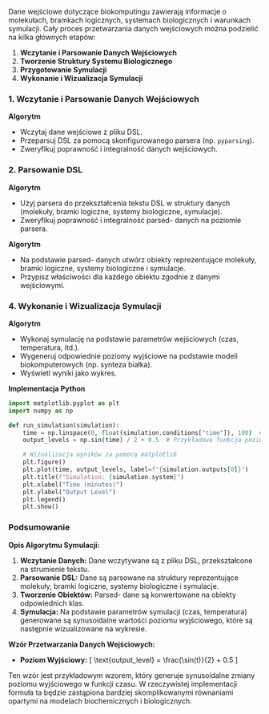 Dane wejściowe dotyczące biokomputingu zawierają informacje o molekułach, bramkach logicznych, systemach biologicznych i warunkach symulacji. 
Cały proces przetwarzania danych wejściowych można podzielić na kilka głównych etapów:

1. **Wczytanie i Parsowanie Danych Wejściowych**
2. **Tworzenie Struktury Systemu Biologicznego**
3. **Przygotowanie Symulacji**
4. **Wykonanie i Wizualizacja Symulacji**

### 1. Wczytanie i Parsowanie Danych Wejściowych

**Algorytm**
- Wczytaj dane wejściowe z pliku DSL.
- Przeparsuj DSL za pomocą skonfigurowanego parsera (np. `pyparsing`).
- Zweryfikuj poprawność i integralność danych wejściowych.


### 2. Parsowanie DSL

**Algorytm**
- Użyj parsera do przekształcenia tekstu DSL w struktury danych (molekuły, bramki logiczne, systemy biologiczne, symulacje).
- Zweryfikuj poprawność i integralność parsed- danych na poziomie parsera.


**Algorytm**
- Na podstawie parsed- danych utwórz obiekty reprezentujące molekuły, bramki logiczne, systemy biologiczne i symulacje.
- Przypisz właściwości dla każdego obiektu zgodnie z danymi wejściowymi.



### 4. Wykonanie i Wizualizacja Symulacji

**Algorytm**
- Wykonaj symulację na podstawie parametrów wejściowych (czas, temperatura, itd.).
- Wygeneruj odpowiednie poziomy wyjściowe na podstawie modeli biokomputerowych (np. synteza białka).
- Wyświetl wyniki jako wykres.

**Implementacja Python**

```python
import matplotlib.pyplot as plt
import numpy as np

def run_simulation(simulation):
    time = np.linspace(0, float(simulation.conditions["time"]), 100)  # Generowanie 100 punktów czasowych
    output_levels = np.sin(time) / 2 + 0.5  # Przykładowa funkcja poziomu wyjściowego

    # Wizualizacja wyników za pomocą matplotlib
    plt.figure()
    plt.plot(time, output_levels, label=f"{simulation.outputs[0]}")
    plt.title(f"Simulation: {simulation.system}")
    plt.xlabel("Time (minutes)")
    plt.ylabel("Output Level")
    plt.legend()
    plt.show()
```

### Podsumowanie

**Opis Algorytmu Symulacji:**

1. **Wczytanie Danych:** Dane wczytywane są z pliku DSL, przekształcone na strumienie tekstu.
2. **Parsowanie DSL:** Dane są parsowane na struktury reprezentujące molekuły, bramki logiczne, systemy biologiczne i symulacje.
3. **Tworzenie Obiektów:** Parsed- dane są konwertowane na obiekty odpowiednich klas.
4. **Symulacja:** Na podstawie parametrów symulacji (czas, temperatura) generowane są synusoidalne wartości poziomu wyjściowego, które są następnie wizualizowane na wykresie.

**Wzór Przetwarzania Danych Wejściowych:**

- **Poziom Wyjściowy:** 
\[ \text{output\_level} = \frac{\sin(t)}{2} + 0.5 \]

Ten wzór jest przykładowym wzorem, który generuje synusoidalne zmiany poziomu wyjściowego w funkcji czasu. W rzeczywistej implementacji formuła ta będzie zastąpiona bardziej skomplikowanymi równaniami opartymi na modelach biochemicznych i biologicznych.